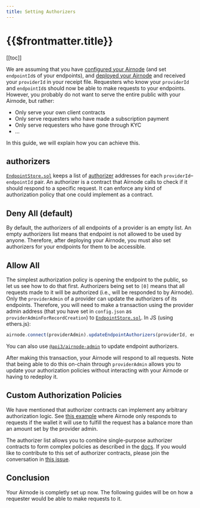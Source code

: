 ```yaml
---
title: Setting Authorizers
---
```


# {{$frontmatter.title}}

[[toc]]

We are assuming that you have [configured your Airnode](/provider-guides/configuring-airnode.md) (and set `endpointId`s of your endpoints), and [deployed your Airnode](/provider-guides/deploying-airnode.md) and received your `providerId` in your receipt file. Requesters who know your `providerId` and `endpointId`s should now be able to make requests to your endpoints. However, you probably do not want to serve the entire public with your Airnode, but rather:

- Only serve your own client contracts
- Only serve requesters who have made a subscription payment
- Only serve requesters who have gone through KYC
- ...

In this guide, we will explain how you can achieve this.

## authorizers

[`EndpointStore.sol`](/request-response-protocol/general-structure.md#endpointstoresol) keeps a list of [authorizer](/request-response-protocol/authorizer.md) addresses for each `providerId`–`endpointId` pair. An authorizer is a contract that Airnode calls to check if it should respond to a specific request. It can enforce any kind of authorization policy that one could implement as a contract.

## Deny All (default)

By default, the authorizers of all endpoints of a provider is an empty list. An empty authorizers list means that endpoint is not allowed to be used by anyone. Therefore, after deploying your Airnode, you must also set authorizers for your endpoints for them to be accessible.

## Allow All

The simplest authorization policy is opening the endpoint to the public, so let us see how to do that first.
Authorizers being set to `[0]` means that all requests made to it will be authorized (i.e., will be responded to by Airnode). Only the `providerAdmin` of a provider can update the authorizers of its endpoints. Therefore, you will need to make a transaction using the provider admin address (that you have set in `config.json` as `providerAdminForRecordCreation`) to [`EndpointStore.sol`](/request-response-protocol/general-structure.md#endpointstoresol). In JS (using ethers.js):

```js
airnode.connect(providerAdmin).updateEndpointAuthorizers(providerId, endpointId, [ethers.constants.AddressZero]);
```

You can also use [`@api3/airnode-admin`](https://github.com/api3dao/airnode/tree/master/packages/admin#update-authorizers) to update endpoint authorizers.

After making this transaction, your Airnode will respond to all requests. Note that being able to do this on-chain through `providerAdmin` allows you to update your authorization policies without interacting with your Airnode or having to redeploy it.

## Custom Authorization Policies

We have mentioned that authorizer contracts can implement any arbitrary authorization logic. See [this example](https://github.com/api3dao/airnode/blob/master/packages/protocol/contracts/authorizers/MinBalanceAuthorizer.sol) where Airnode only responds to requests if the wallet it will use to fulfill the request has a balance more than an amount set by the provider admin.

The authorizer list allows you to combine single-purpose authorizer contracts to form complex policies as described in the [docs](/request-response-protocol/authorizer.md#authorizer-list). If you would like to contribute to this set of authorizer contracts, please join the conversation in [this issue](https://github.com/api3dao/airnode/issues/38).

## Conclusion

Your Airnode is completly set up now. The following guides will be on how a requester would be able to make requests to it.
